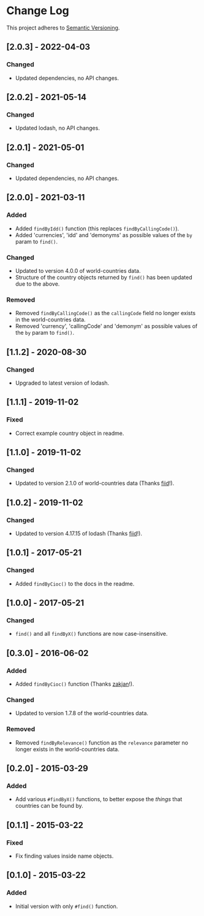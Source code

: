 # Change Log
This project adheres to [Semantic Versioning](http://semver.org/).

## [2.0.3] - 2022-04-03
### Changed
- Updated dependencies, no API changes.

## [2.0.2] - 2021-05-14
### Changed
- Updated lodash, no API changes.

## [2.0.1] - 2021-05-01
### Changed
- Updated dependencies, no API changes.

## [2.0.0] - 2021-03-11
### Added
- Added `findByIdd()` function (this replaces `findByCallingCode()`).
- Added 'currencies', 'idd' and 'demonyms' as possible values of the `by` param to `find()`.

### Changed
- Updated to version 4.0.0 of world-countries data.
- Structure of the country objects returned by `find()` has been updated due to the above.

### Removed
- Removed `findByCallingCode()` as the `callingCode` field no longer exists in the world-countries data.
- Removed 'currency', 'callingCode' and 'demonym' as possible values of the `by` param to `find()`.

## [1.1.2] - 2020-08-30
### Changed
- Upgraded to latest version of lodash.

## [1.1.1] - 2019-11-02
### Fixed
- Correct example country object in readme.

## [1.1.0] - 2019-11-02
### Changed
- Updated to version 2.1.0 of world-countries data (Thanks [fiid](https://github.com/fiid)!).

## [1.0.2] - 2019-11-02
### Changed
- Updated to version 4.17.15 of lodash (Thanks [fiid](https://github.com/fiid)!).

## [1.0.1] - 2017-05-21
### Changed
- Added `findByCioc()` to the docs in the readme.

## [1.0.0] - 2017-05-21
### Changed
- `find()` and all `findByX()` functions are now case-insensitive.

## [0.3.0] - 2016-06-02
### Added
- Added `findByCioc()` function (Thanks [zakjan](https://github.com/zakjan)!).

### Changed
- Updated to version 1.7.8 of the world-countries data.

### Removed
- Removed `findByRelevance()` function as the `relevance` parameter no longer exists in the world-countries data.

## [0.2.0] - 2015-03-29
### Added
- Add various `#findByX()` functions, to better expose the _things_ that countries can be found by.

## [0.1.1] - 2015-03-22
### Fixed
- Fix finding values inside name objects.
  
## [0.1.0] - 2015-03-22
### Added
- Initial version with only `#find()` function.